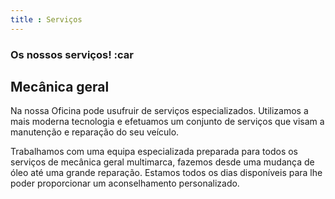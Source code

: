 ```yaml
---
title : Serviços
---
```


### Os nossos serviços! :car

## Mecânica geral

Na nossa Oficina pode usufruir de serviços especializados. Utilizamos a mais moderna tecnologia e efetuamos um conjunto de serviços que visam a manutenção e reparação do seu veículo.

Trabalhamos com uma equipa especializada preparada para todos os serviços de mecânica geral multimarca, fazemos desde uma mudança de óleo até uma grande reparação. Estamos todos os dias disponíveis para lhe poder proporcionar um aconselhamento personalizado.


